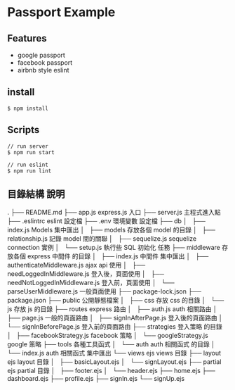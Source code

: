 # Passport Example

## Features

- google passport
- facebook passport
- airbnb style eslint

## install

```
$ npm install
```

## Scripts

```
// run server
$ npm run start

// run eslint
$ npm run lint
```

## 目錄結構 說明

.
├── README.md
├── app.js                              express.js 入口
├── server.js                           主程式進入點
├── .eslintrc                           eslint 設定檔
├── .env                                環境變數 設定檔
├── db
│   ├── index.js                        Models 集中匯出
│   ├── models                          存放各個 model 的目錄
│   ├── relationship.js                 記錄 model 間的關聯
│   ├── sequelize.js                    sequelize connection 實例
│   └── setup.js                        執行些 SQL 初始化 任務
├── middleware                          存放各個 express 中間件 的目錄
│   ├── index.js                        中間件 集中匯出
│   ├── authenticateMiddleware.js       ajax api 使用
│   ├── needLoggedInMiddleware.js       登入後，頁面使用
│   ├── needNotLoggedInMiddleware.js    登入前，頁面使用
│   └── parseUserMiddleware.js          一般頁面使用
├── package-lock.json
├── package.json
├── public                              公開靜態檔案
│   ├── css                             存放 css 的目錄
│   └── js                              存放 js 的目錄
├── routes                              express 路由
│   ├── auth.js                         auth 相關路由
│   ├── page.js                         一般的頁面路由
│   ├── signInAfterPage.js              登入後的頁面路由
│   └── signInBeforePage.js             登入前的頁面路由
├── strategies                          登入策略 的目錄
│   ├── facebookStrategy.js             facebook 策略
│   └── googleStrategy.js               google 策略
├── tools                               各種工具函式
│   └── auth                            auth 相關函式 的目錄
│       └── index.js                    auth 相關函式 集中匯出
└── views                               ejs views 目錄
    ├── layout                          ejs layout 目錄
    │   ├── basicLayout.ejs
    │   └── signLayout.ejs
    ├── partial                         ejs partial 目錄
    │   ├── footer.ejs
    │   └── header.ejs
    ├── home.ejs
    ├── dashboard.ejs
    ├── profile.ejs
    ├── signIn.ejs
    └── signUp.ejs
